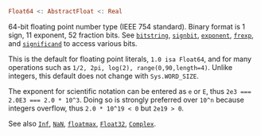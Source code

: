 ```julia
Float64 <: AbstractFloat <: Real
```

64-bit floating point number type (IEEE 754 standard). Binary format is 1 sign, 11 exponent, 52 fraction bits. See [`bitstring`](@ref), [`signbit`](@ref), [`exponent`](@ref), [`frexp`](@ref), and [`significand`](@ref) to access various bits.

This is the default for floating point literals, `1.0 isa Float64`, and for many operations such as `1/2, 2pi, log(2), range(0,90,length=4)`. Unlike integers, this default does not change with `Sys.WORD_SIZE`.

The exponent for scientific notation can be entered as `e` or `E`, thus `2e3 === 2.0E3 === 2.0 * 10^3`. Doing so is strongly preferred over `10^n` because integers overflow, thus `2.0 * 10^19 < 0` but `2e19 > 0`.

See also [`Inf`](@ref), [`NaN`](@ref), [`floatmax`](@ref), [`Float32`](@ref), [`Complex`](@ref).

